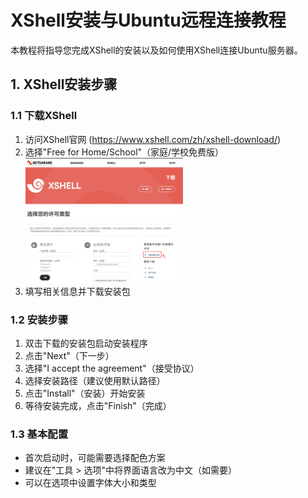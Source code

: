 # XShell安装与Ubuntu远程连接教程

本教程将指导您完成XShell的安装以及如何使用XShell连接Ubuntu服务器。


## 1. XShell安装步骤

### 1.1 下载XShell
1. 访问XShell官网 (https://www.xshell.com/zh/xshell-download/)
2. 选择"Free for Home/School"（家庭/学校免费版）
    <img src="/Linux基础知识/images/dayy3/xshell下载地址.png" alt="xshell下载地址" height="200">
3. 填写相关信息并下载安装包

### 1.2 安装步骤
1. 双击下载的安装包启动安装程序
2. 点击"Next"（下一步）
3. 选择"I accept the agreement"（接受协议）
4. 选择安装路径（建议使用默认路径）
5. 点击"Install"（安装）开始安装
6. 等待安装完成，点击"Finish"（完成）

### 1.3 基本配置
- 首次启动时，可能需要选择配色方案
- 建议在"工具 > 选项"中将界面语言改为中文（如需要）
- 可以在选项中设置字体大小和类型